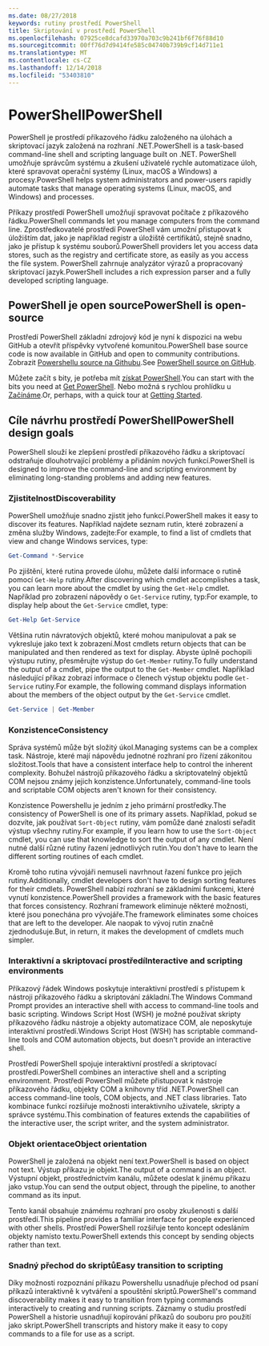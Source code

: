 ```yaml
---
ms.date: 08/27/2018
keywords: rutiny prostředí PowerShell
title: Skriptování v prostředí PowerShell
ms.openlocfilehash: 07925ce8dcafd33970a703c9b241bf6f76f88d10
ms.sourcegitcommit: 00ff76d7d9414fe585c04740b739b9cf14d711e1
ms.translationtype: MT
ms.contentlocale: cs-CZ
ms.lasthandoff: 12/14/2018
ms.locfileid: "53403810"
---
```

# <a name="powershell"></a><span data-ttu-id="b266b-103">PowerShell</span><span class="sxs-lookup"><span data-stu-id="b266b-103">PowerShell</span></span>

<span data-ttu-id="b266b-104">PowerShell je prostředí příkazového řádku založeného na úlohách a skriptovací jazyk založená na rozhraní .NET.</span><span class="sxs-lookup"><span data-stu-id="b266b-104">PowerShell is a task-based command-line shell and scripting language built on .NET.</span></span>
<span data-ttu-id="b266b-105">PowerShell umožňuje správcům systému a zkušení uživatelé rychle automatizace úloh, které spravovat operační systémy (Linux, macOS a Windows) a procesy.</span><span class="sxs-lookup"><span data-stu-id="b266b-105">PowerShell helps system administrators and power-users rapidly automate tasks that manage operating systems (Linux, macOS, and Windows) and processes.</span></span>

<span data-ttu-id="b266b-106">Příkazy prostředí PowerShell umožňují spravovat počítače z příkazového řádku.</span><span class="sxs-lookup"><span data-stu-id="b266b-106">PowerShell commands let you manage computers from the command line.</span></span> <span data-ttu-id="b266b-107">Zprostředkovatelé prostředí PowerShell vám umožní přistupovat k úložištím dat, jako je například registr a úložiště certifikátů, stejně snadno, jako je přístup k systému souborů.</span><span class="sxs-lookup"><span data-stu-id="b266b-107">PowerShell providers let you access data stores, such as the registry and certificate store, as easily as you access the file system.</span></span> <span data-ttu-id="b266b-108">PowerShell zahrnuje analyzátor výrazů a propracovaný skriptovací jazyk.</span><span class="sxs-lookup"><span data-stu-id="b266b-108">PowerShell includes a rich expression parser and a fully developed scripting language.</span></span>

## <a name="powershell-is-open-source"></a><span data-ttu-id="b266b-109">PowerShell je open source</span><span class="sxs-lookup"><span data-stu-id="b266b-109">PowerShell is open-source</span></span>

<span data-ttu-id="b266b-110">Prostředí PowerShell základní zdrojový kód je nyní k dispozici na webu GitHub a otevřít příspěvky vytvořené komunitou.</span><span class="sxs-lookup"><span data-stu-id="b266b-110">PowerShell base source code is now available in GitHub and open to community contributions.</span></span>
<span data-ttu-id="b266b-111">Zobrazit [Powershellu source na Githubu](https://github.com/powershell/powershell).</span><span class="sxs-lookup"><span data-stu-id="b266b-111">See [PowerShell source on GitHub](https://github.com/powershell/powershell).</span></span>

<span data-ttu-id="b266b-112">Můžete začít s bity, je potřeba mít [získat PowerShell](https://github.com/PowerShell/PowerShell#get-powershell).</span><span class="sxs-lookup"><span data-stu-id="b266b-112">You can start with the bits you need at [Get PowerShell](https://github.com/PowerShell/PowerShell#get-powershell).</span></span>
<span data-ttu-id="b266b-113">Nebo možná s rychlou prohlídku u [Začínáme](https://github.com/PowerShell/PowerShell/blob/master/docs/learning-powershell).</span><span class="sxs-lookup"><span data-stu-id="b266b-113">Or, perhaps, with a quick tour at [Getting Started](https://github.com/PowerShell/PowerShell/blob/master/docs/learning-powershell).</span></span>

## <a name="powershell-design-goals"></a><span data-ttu-id="b266b-114">Cíle návrhu prostředí PowerShell</span><span class="sxs-lookup"><span data-stu-id="b266b-114">PowerShell design goals</span></span>

<span data-ttu-id="b266b-115">PowerShell slouží ke zlepšení prostředí příkazového řádku a skriptovací odstraňuje dlouhotrvající problémy a přidáním nových funkcí.</span><span class="sxs-lookup"><span data-stu-id="b266b-115">PowerShell is designed to improve the command-line and scripting environment by eliminating long-standing problems and adding new features.</span></span>

### <a name="discoverability"></a><span data-ttu-id="b266b-116">Zjistitelnost</span><span class="sxs-lookup"><span data-stu-id="b266b-116">Discoverability</span></span>

<span data-ttu-id="b266b-117">PowerShell umožňuje snadno zjistit jeho funkcí.</span><span class="sxs-lookup"><span data-stu-id="b266b-117">PowerShell makes it easy to discover its features.</span></span> <span data-ttu-id="b266b-118">Například najdete seznam rutin, které zobrazení a změna služby Windows, zadejte:</span><span class="sxs-lookup"><span data-stu-id="b266b-118">For example, to find a list of cmdlets that view and change Windows services, type:</span></span>

```powershell
Get-Command *-Service
```

<span data-ttu-id="b266b-119">Po zjištění, které rutina provede úlohu, můžete další informace o rutině pomocí `Get-Help` rutiny.</span><span class="sxs-lookup"><span data-stu-id="b266b-119">After discovering which cmdlet accomplishes a task, you can learn more about the cmdlet by using the `Get-Help` cmdlet.</span></span> <span data-ttu-id="b266b-120">Například pro zobrazení nápovědy o `Get-Service` rutiny, typ:</span><span class="sxs-lookup"><span data-stu-id="b266b-120">For example, to display help about the `Get-Service` cmdlet, type:</span></span>

```powershell
Get-Help Get-Service
```

<span data-ttu-id="b266b-121">Většina rutin návratových objektů, které mohou manipulovat a pak se vykresluje jako text k zobrazení.</span><span class="sxs-lookup"><span data-stu-id="b266b-121">Most cmdlets return objects that can be manipulated and then rendered as text for display.</span></span> <span data-ttu-id="b266b-122">Abyste úplně pochopili výstupu rutiny, přesměrujte výstup do `Get-Member` rutiny.</span><span class="sxs-lookup"><span data-stu-id="b266b-122">To fully understand the output of a cmdlet, pipe the output to the `Get-Member` cmdlet.</span></span> <span data-ttu-id="b266b-123">Například následující příkaz zobrazí informace o členech výstup objektu podle `Get-Service` rutiny.</span><span class="sxs-lookup"><span data-stu-id="b266b-123">For example, the following command displays information about the members of the object output by the `Get-Service` cmdlet.</span></span>

```powershell
Get-Service | Get-Member
```

### <a name="consistency"></a><span data-ttu-id="b266b-124">Konzistence</span><span class="sxs-lookup"><span data-stu-id="b266b-124">Consistency</span></span>

<span data-ttu-id="b266b-125">Správa systémů může být složitý úkol.</span><span class="sxs-lookup"><span data-stu-id="b266b-125">Managing systems can be a complex task.</span></span> <span data-ttu-id="b266b-126">Nástroje, které mají nápovědu jednotné rozhraní pro řízení zákonitou složitost.</span><span class="sxs-lookup"><span data-stu-id="b266b-126">Tools that have a consistent interface help to control the inherent complexity.</span></span> <span data-ttu-id="b266b-127">Bohužel nástrojů příkazového řádku a skriptovatelný objektů COM nejsou známy jejich konzistence.</span><span class="sxs-lookup"><span data-stu-id="b266b-127">Unfortunately, command-line tools and scriptable COM objects aren't known for their consistency.</span></span>

<span data-ttu-id="b266b-128">Konzistence Powershellu je jedním z jeho primární prostředky.</span><span class="sxs-lookup"><span data-stu-id="b266b-128">The consistency of PowerShell is one of its primary assets.</span></span> <span data-ttu-id="b266b-129">Například, pokud se dozvíte, jak používat `Sort-Object` rutiny, vám pomůže dané znalosti seřadit výstup všechny rutiny.</span><span class="sxs-lookup"><span data-stu-id="b266b-129">For example, if you learn how to use the `Sort-Object` cmdlet, you can use that knowledge to sort the output of any cmdlet.</span></span> <span data-ttu-id="b266b-130">Není nutné další různé rutiny řazení jednotlivých rutin.</span><span class="sxs-lookup"><span data-stu-id="b266b-130">You don't have to learn the different sorting routines of each cmdlet.</span></span>

<span data-ttu-id="b266b-131">Kromě toho rutina vývojáři nemuseli navrhnout řazení funkce pro jejich rutiny.</span><span class="sxs-lookup"><span data-stu-id="b266b-131">Additionally, cmdlet developers don't have to design sorting features for their cmdlets.</span></span> <span data-ttu-id="b266b-132">PowerShell nabízí rozhraní se základními funkcemi, které vynutí konzistence.</span><span class="sxs-lookup"><span data-stu-id="b266b-132">PowerShell provides a framework with the basic features that forces consistency.</span></span> <span data-ttu-id="b266b-133">Rozhraní framework eliminuje některé možnosti, které jsou ponechána pro vývojáře.</span><span class="sxs-lookup"><span data-stu-id="b266b-133">The framework eliminates some choices that are left to the developer.</span></span> <span data-ttu-id="b266b-134">Ale naopak to vývoj rutin značně zjednodušuje.</span><span class="sxs-lookup"><span data-stu-id="b266b-134">But, in return, it makes the development of cmdlets much simpler.</span></span>

### <a name="interactive-and-scripting-environments"></a><span data-ttu-id="b266b-135">Interaktivní a skriptovací prostředí</span><span class="sxs-lookup"><span data-stu-id="b266b-135">Interactive and scripting environments</span></span>

<span data-ttu-id="b266b-136">Příkazový řádek Windows poskytuje interaktivní prostředí s přístupem k nástroji příkazového řádku a skriptování základní.</span><span class="sxs-lookup"><span data-stu-id="b266b-136">The Windows Command Prompt provides an interactive shell with access to command-line tools and basic scripting.</span></span> <span data-ttu-id="b266b-137">Windows Script Host (WSH) je možné používat skripty příkazového řádku nástroje a objekty automatizace COM, ale neposkytuje interaktivní prostředí.</span><span class="sxs-lookup"><span data-stu-id="b266b-137">Windows Script Host (WSH) has scriptable command-line tools and COM automation objects, but doesn't provide an interactive shell.</span></span>

<span data-ttu-id="b266b-138">Prostředí PowerShell spojuje interaktivní prostředí a skriptovací prostředí.</span><span class="sxs-lookup"><span data-stu-id="b266b-138">PowerShell combines an interactive shell and a scripting environment.</span></span> <span data-ttu-id="b266b-139">Prostředí PowerShell můžete přistupovat k nástroje příkazového řádku, objekty COM a knihovny tříd .NET.</span><span class="sxs-lookup"><span data-stu-id="b266b-139">PowerShell can access command-line tools, COM objects, and .NET class libraries.</span></span> <span data-ttu-id="b266b-140">Tato kombinace funkcí rozšiřuje možnosti interaktivního uživatele, skripty a správce systému.</span><span class="sxs-lookup"><span data-stu-id="b266b-140">This combination of features extends the capabilities of the interactive user, the script writer, and the system administrator.</span></span>

### <a name="object-orientation"></a><span data-ttu-id="b266b-141">Objekt orientace</span><span class="sxs-lookup"><span data-stu-id="b266b-141">Object orientation</span></span>

<span data-ttu-id="b266b-142">PowerShell je založená na objekt není text.</span><span class="sxs-lookup"><span data-stu-id="b266b-142">PowerShell is based on object not text.</span></span> <span data-ttu-id="b266b-143">Výstup příkazu je objekt.</span><span class="sxs-lookup"><span data-stu-id="b266b-143">The output of a command is an object.</span></span> <span data-ttu-id="b266b-144">Výstupní objekt, prostřednictvím kanálu, můžete odeslat k jinému příkazu jako vstup.</span><span class="sxs-lookup"><span data-stu-id="b266b-144">You can send the output object, through the pipeline, to another command as its input.</span></span>

<span data-ttu-id="b266b-145">Tento kanál obsahuje známému rozhraní pro osoby zkušenosti s další prostředí.</span><span class="sxs-lookup"><span data-stu-id="b266b-145">This pipeline provides a familiar interface for people experienced with other shells.</span></span> <span data-ttu-id="b266b-146">Prostředí PowerShell rozšiřuje tento koncept odesláním objekty namísto textu.</span><span class="sxs-lookup"><span data-stu-id="b266b-146">PowerShell extends this concept by sending objects rather than text.</span></span>

### <a name="easy-transition-to-scripting"></a><span data-ttu-id="b266b-147">Snadný přechod do skriptů</span><span class="sxs-lookup"><span data-stu-id="b266b-147">Easy transition to scripting</span></span>

<span data-ttu-id="b266b-148">Díky možnosti rozpoznání příkazu Powershellu usnadňuje přechod od psaní příkazů interaktivně k vytváření a spouštění skriptů.</span><span class="sxs-lookup"><span data-stu-id="b266b-148">PowerShell's command discoverability makes it easy to transition from typing commands interactively to creating and running scripts.</span></span> <span data-ttu-id="b266b-149">Záznamy o studiu prostředí PowerShell a historie usnadňují kopírování příkazů do souboru pro použití jako skript.</span><span class="sxs-lookup"><span data-stu-id="b266b-149">PowerShell transcripts and history make it easy to copy commands to a file for use as a script.</span></span>

